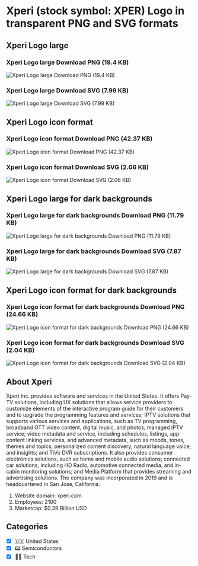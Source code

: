 # Xperi (stock symbol: XPER) Logo in transparent PNG and SVG formats

## Xperi Logo large

### Xperi Logo large Download PNG (19.4 KB)

![Xperi Logo large Download PNG (19.4 KB)](/img/orig/XPER_BIG-13ebe240.png)

### Xperi Logo large Download SVG (7.99 KB)

![Xperi Logo large Download SVG (7.99 KB)](/img/orig/XPER_BIG-76998e3b.svg)

## Xperi Logo icon format

### Xperi Logo icon format Download PNG (42.37 KB)

![Xperi Logo icon format Download PNG (42.37 KB)](/img/orig/XPER-cf520cd1.png)

### Xperi Logo icon format Download SVG (2.06 KB)

![Xperi Logo icon format Download SVG (2.06 KB)](/img/orig/XPER-41734267.svg)

## Xperi Logo large for dark backgrounds

### Xperi Logo large for dark backgrounds Download PNG (11.79 KB)

![Xperi Logo large for dark backgrounds Download PNG (11.79 KB)](/img/orig/XPER_BIG.D-22b7a0d4.png)

### Xperi Logo large for dark backgrounds Download SVG (7.87 KB)

![Xperi Logo large for dark backgrounds Download SVG (7.87 KB)](/img/orig/XPER_BIG.D-68813210.svg)

## Xperi Logo icon format for dark backgrounds

### Xperi Logo icon format for dark backgrounds Download PNG (24.66 KB)

![Xperi Logo icon format for dark backgrounds Download PNG (24.66 KB)](/img/orig/XPER.D-0ec1ad67.png)

### Xperi Logo icon format for dark backgrounds Download SVG (2.04 KB)

![Xperi Logo icon format for dark backgrounds Download SVG (2.04 KB)](/img/orig/XPER.D-2ac10f03.svg)

## About Xperi

Xperi Inc. provides software and services in the United States. It offers Pay-TV solutions, including UX solutions that allows service providers to customize elements of the interactive program guide for their customers and to upgrade the programming features and services; IPTV solutions that supports various services and applications, such as TV programming, broadband OTT video content, digital music, and photos; managed IPTV service; video metadata and service, including schedules, listings, app content linking services, and advanced metadata, such as moods, tones, themes and topics; personalized content discovery, natural language voice, and insights; and TiVo DVR subscriptions. It also provides consumer electronics solutions, such as home and mobile audio solutions; connected car solutions, including HD Radio, automotive connected media, and in-cabin monitoring solutions; and Media Platform that provides streaming and advertising solutions. The company was incorporated in 2019 and is headquartered in San Jose, California.

1. Website domain: xperi.com
2. Employees: 2100
3. Marketcap: $0.39 Billion USD


## Categories
- [x] 🇺🇸 United States
- [x] 📟 Semiconductors
- [x] 👩‍💻 Tech
